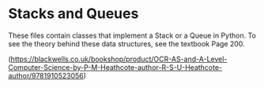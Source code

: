 # Stacks and Queues

These files contain classes that implement a Stack or a Queue in Python.
To see the theory behind these data structures, see the textbook Page 200.

(https://blackwells.co.uk/bookshop/product/OCR-AS-and-A-Level-Computer-Science-by-P-M-Heathcote-author-R-S-U-Heathcote-author/9781910523056)
